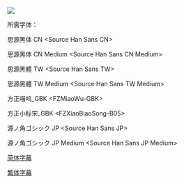 ![](https://i.loli.net/2019/04/26/5cc1f821833f1.jpg)

所需字体：

思源黑体 CN \<Source Han Sans CN\>

思源黑体 CN Medium \<Source Han Sans CN Medium\>

思源黑體 TW \<Source Han Sans TW\>

思源黑體 TW Medium \<Source Han Sans TW Medium\>

方正喵呜\_GBK \<FZMiaoWu-GBK\>

方正小标宋\_GBK \<FZXiaoBiaoSong-B05\>

源ノ角ゴシック JP \<Source Han Sans JP\>

源ノ角ゴシック JP Medium \<Source Han Sans JP Medium\>

[简体字幕](https://github.com/tastysugar/SweetSub-source/raw/master/Okko's%20Inn/%5BSweetSub%5D%20Okko's%20Inn%20%5BBDRip%201080P%20HEVC-10bit%20FLAC%5D.chs.ass)

[繁体字幕](https://github.com/tastysugar/SweetSub-source/raw/master/Okko's%20Inn/%5BSweetSub%5D%20Okko's%20Inn%20%5BBDRip%201080P%20HEVC-10bit%20FLAC%5D.cht.ass)

